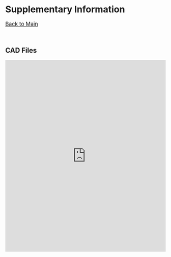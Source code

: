 # Supplementary Information

<span style="font-size:larger;">[Back to Main](./)</span>

<p>&nbsp;</p>

<!-- {% include youtubePlayer.html id="u16FjNGMoEs?autoplay=1" %} -->
## CAD Files
<p style="text-align: center;">
<iframe src="https://drive.google.com/embeddedfolderview?id=1yHtGfhPE6O4qqALcTztKE9Uz12NuLJoc#grid" style="width:100%; height:600px; border:0;"></iframe>

</p>



